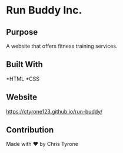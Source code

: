 # Run Buddy Inc.
## Purpose
A website that offers fitness training services.
## Built With
*HTML
*CSS
## Website
https://ctyrone123.github.io/run-buddy/
## Contribution
Made with &hearts; by Chris Tyrone
